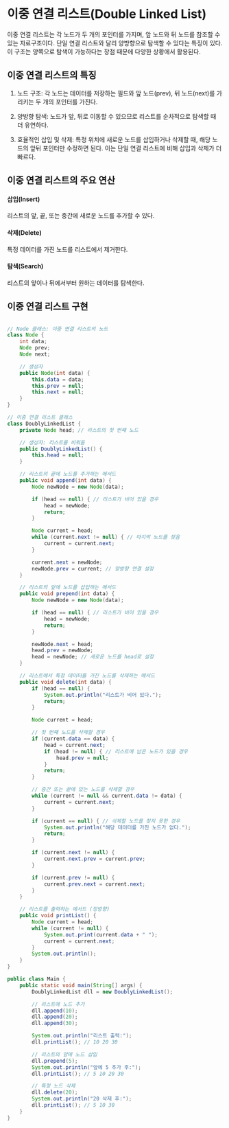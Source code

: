 # 이중 연결 리스트(Double Linked List)


이중 연결 리스트는 각 노드가 두 개의 포인터를 가지며, 앞 노드와 뒤 노드를 참조할 수 있는 자료구조이다. 단일 연결 리스트와 달리 양방향으로 탐색할 수 있다는 특징이 있다. 이 구조는 양쪽으로 탐색이 가능하다는 장점 때문에 다양한 상황에서 활용된다.

## 이중 연결 리스트의 특징

1. 노드 구조: 각 노드는 데이터를 저장하는 필드와 앞 노드(prev), 뒤 노드(next)를 가리키는 두 개의 포인터를 가진다.

2. 양방향 탐색:
   노드가 앞, 뒤로 이동할 수 있으므로 리스트를 순차적으로 탐색할 때 더 유연하다.

3. 효율적인 삽입 및 삭제:
   특정 위치에 새로운 노드를 삽입하거나 삭제할 때, 해당 노드의 앞뒤 포인터만 수정하면 된다. 이는 단일 연결 리스트에 비해 삽입과 삭제가 더 빠르다.

## 이중 연결 리스트의 주요 연산

#### 삽입(Insert)

리스트의 앞, 끝, 또는 중간에 새로운 노드를 추가할 수 있다.

#### 삭제(Delete)

특정 데이터를 가진 노드를 리스트에서 제거한다.

#### 탐색(Search)

리스트의 앞이나 뒤에서부터 원하는 데이터를 탐색한다.

## 이중 연결 리스트 구현

```java

// Node 클래스: 이중 연결 리스트의 노드
class Node {
    int data;
    Node prev;
    Node next;

    // 생성자
    public Node(int data) {
        this.data = data;
        this.prev = null;
        this.next = null;
    }
}

// 이중 연결 리스트 클래스
class DoublyLinkedList {
    private Node head; // 리스트의 첫 번째 노드

    // 생성자: 리스트를 비워둠
    public DoublyLinkedList() {
        this.head = null;
    }

    // 리스트의 끝에 노드를 추가하는 메서드
    public void append(int data) {
        Node newNode = new Node(data);

        if (head == null) { // 리스트가 비어 있을 경우
            head = newNode;
            return;
        }

        Node current = head;
        while (current.next != null) { // 마지막 노드를 찾음
            current = current.next;
        }

        current.next = newNode;
        newNode.prev = current; // 양방향 연결 설정
    }

    // 리스트의 앞에 노드를 삽입하는 메서드
    public void prepend(int data) {
        Node newNode = new Node(data);

        if (head == null) { // 리스트가 비어 있을 경우
            head = newNode;
            return;
        }

        newNode.next = head;
        head.prev = newNode;
        head = newNode; // 새로운 노드를 head로 설정
    }

    // 리스트에서 특정 데이터를 가진 노드를 삭제하는 메서드
    public void delete(int data) {
        if (head == null) {
            System.out.println("리스트가 비어 있다.");
            return;
        }

        Node current = head;

        // 첫 번째 노드를 삭제할 경우
        if (current.data == data) {
            head = current.next;
            if (head != null) { // 리스트에 남은 노드가 있을 경우
                head.prev = null;
            }
            return;
        }

        // 중간 또는 끝에 있는 노드를 삭제할 경우
        while (current != null && current.data != data) {
            current = current.next;
        }

        if (current == null) { // 삭제할 노드를 찾지 못한 경우
            System.out.println("해당 데이터를 가진 노드가 없다.");
            return;
        }

        if (current.next != null) {
            current.next.prev = current.prev;
        }

        if (current.prev != null) {
            current.prev.next = current.next;
        }
    }

    // 리스트를 출력하는 메서드 (정방향)
    public void printList() {
        Node current = head;
        while (current != null) {
            System.out.print(current.data + " ");
            current = current.next;
        }
        System.out.println();
    }
}

public class Main {
    public static void main(String[] args) {
        DoublyLinkedList dll = new DoublyLinkedList();

        // 리스트에 노드 추가
        dll.append(10);
        dll.append(20);
        dll.append(30);

        System.out.println("리스트 출력:");
        dll.printList(); // 10 20 30

        // 리스트의 앞에 노드 삽입
        dll.prepend(5);
        System.out.println("앞에 5 추가 후:");
        dll.printList(); // 5 10 20 30

        // 특정 노드 삭제
        dll.delete(20);
        System.out.println("20 삭제 후:");
        dll.printList(); // 5 10 30
    }
}
```
